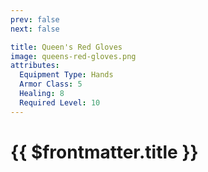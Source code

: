 ```yaml
---
prev: false
next: false

title: Queen's Red Gloves
image: queens-red-gloves.png
attributes:
  Equipment Type: Hands
  Armor Class: 5
  Healing: 8
  Required Level: 10
---
```


# {{ $frontmatter.title }}

<MyItemComponent
  :item="$frontmatter"
/>


